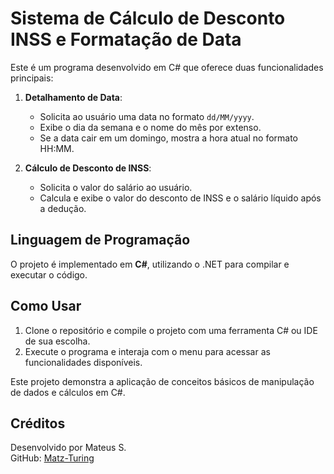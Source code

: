 # Sistema de Cálculo de Desconto INSS e Formatação de Data

Este é um programa desenvolvido em C# que oferece duas funcionalidades principais:

1. **Detalhamento de Data**:
   - Solicita ao usuário uma data no formato `dd/MM/yyyy`.
   - Exibe o dia da semana e o nome do mês por extenso.
   - Se a data cair em um domingo, mostra a hora atual no formato HH:MM.

2. **Cálculo de Desconto de INSS**:
   - Solicita o valor do salário ao usuário.
   - Calcula e exibe o valor do desconto de INSS e o salário líquido após a dedução.

## Linguagem de Programação

O projeto é implementado em **C#**, utilizando o .NET para compilar e executar o código.

## Como Usar

1. Clone o repositório e compile o projeto com uma ferramenta C# ou IDE de sua escolha.
2. Execute o programa e interaja com o menu para acessar as funcionalidades disponíveis.

Este projeto demonstra a aplicação de conceitos básicos de manipulação de dados e cálculos em C#.

## Créditos

Desenvolvido por Mateus S.  
GitHub: [Matz-Turing](https://github.com/Matz-Turing)
